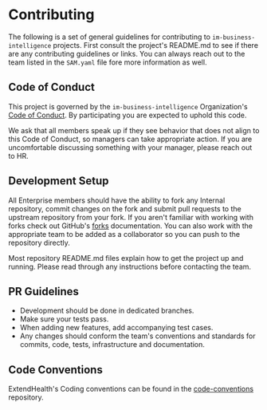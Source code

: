 # Contributing
The following is a set of general guidelines for contributing to `im-business-intelligence` projects.
First consult the project's README.md to see if there are any contributing guidelines or links.  You can always reach out to the team listed in the `SAM.yaml` file fore more information as well.

## Code of Conduct
This project is governed by the `im-business-intelligence` Organization's [Code of Conduct](./CODE_OF_CONDUCT.md).  By participating you are expected to uphold this code.    

We ask that all members speak up if they see behavior that does not align to this Code of Conduct, so managers can take appropriate action. If you are uncomfortable discussing something with your manager, please reach out to HR.

## Development Setup
All Enterprise members should have the ability to fork any Internal repository, commit changes on the fork and submit pull requests to the upstream repository from your fork.  If you aren't familiar with working with forks check out GitHub's [forks] documentation.  You can also work with the appropriate team to be added as a collaborator so you can push to the repository directly.

Most repository README.md files explain how to get the project up and running.  Please read through any instructions before contacting the team.  

## PR Guidelines
- Development should be done in dedicated branches.
- Make sure your tests pass.
- When adding new features, add accompanying test cases.
- Any changes should conform the team's conventions and standards for commits, code, tests, infrastructure and documentation.
  
## Code Conventions
ExtendHealth's Coding conventions can be found in the [code-conventions] repository.

[code-conventions]: https://github.com/im-practices/code-conventions
[forks]:https://docs.github.com/en/free-pro-team@latest/github/collaborating-with-issues-and-pull-requests/working-with-forks